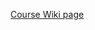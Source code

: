 [Course Wiki page](http://wiki.cs.hse.ru/Основы_и_методология_программирования_2016/2017_пилотный_поток)

